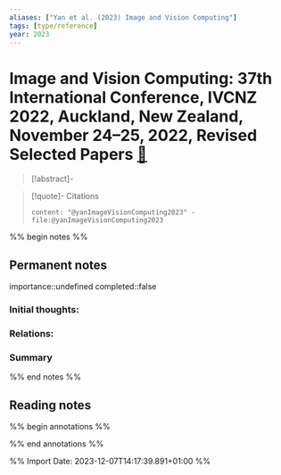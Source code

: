 ```yaml
---
aliases: ["Yan et al. (2023) Image and Vision Computing"]
tags: [type/reference]
year: 2023
---
```

# Image and Vision Computing: 37th International Conference, IVCNZ 2022, Auckland, New Zealand, November 24–25, 2022, Revised Selected Papers [📖](zotero://select/library/items/4PHZQWHC)

> [!abstract]-
> 

> [!quote]- Citations
> 
> ```query
> content: "@yanImageVisionComputing2023" -file:@yanImageVisionComputing2023
> ```

%% begin notes %%
## Permanent notes
importance::undefined
completed::false
### Initial thoughts:


### Relations:


### Summary


%% end notes %%
## Reading notes
%% begin annotations %%

%% end annotations %%



%% Import Date: 2023-12-07T14:17:39.891+01:00 %%

